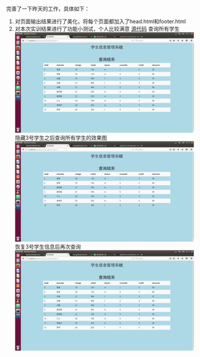 完善了一下昨天的工作，具体如下：
1. 对页面输出结果进行了美化，将每个页面都加入了head.html和footer.html
2. 对本次实训结果进行了功能小测试，个人比较满意
[源代码](https://github.com/Njuliet/code)
查询所有学生
![查询结果](https://github.com/Njuliet/MySQL-doc/blob/master/img/%E6%95%88%E6%9E%9C%E5%9B%BE.png)
隐藏3号学生之后查询所有学生的效果图
![查询结果](https://github.com/Njuliet/MySQL-doc/blob/master/img/%E6%95%88%E6%9E%9C%E5%9B%BE2.png)
恢复3号学生信息后再次查询
![查询结果](https://github.com/Njuliet/MySQL-doc/blob/master/img/%E6%95%88%E6%9E%9C%E5%9B%BE3.png)
